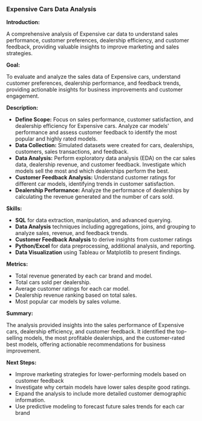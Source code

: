 ### Expensive Cars Data Analysis

**Introduction:** 

   A comprehensive analysis of Expensive car data to understand sales performance, customer 
   preferences, dealership efficiency, and customer feedback, providing valuable insights to improve marketing 
   and sales strategies.

  **Goal:**
  
   To evaluate and analyze the sales data of Expensive cars, understand customer preferences, 
   dealership performance, and feedback trends, providing actionable insights for business improvements and 
   customer engagement.

**Description:**
   - **Define Scope:** Focus on sales performance, customer satisfaction, and dealership efficiency for 
       Expensive cars. Analyze car models' performance and assess customer feedback to identify 
       the most popular and highly rated models.
   - **Data Collection:** Simulated datasets were created for cars, dealerships, customers, sales transactions, 
       and feedback.
   - **Data Analysis:** Perform exploratory data analysis (EDA) on the car sales data, dealership revenue, and 
       customer feedback. Investigate which models sell the most and which dealerships perform the best.
   - **Customer Feedback Analysis:** Understand customer ratings for different car models, identifying trends 
       in customer satisfaction.
   - **Dealership Performance:** Analyze the performance of dealerships by calculating the revenue generated 
      and the number of cars sold.
     
**Skills:**
   - **SQL** for data extraction, manipulation, and advanced querying.
   - **Data Analysis** techniques including aggregations, joins, and grouping to analyze sales, revenue, and 
     feedback trends.
   - **Customer Feedback Analysis** to derive insights from customer ratings
   - **Python/Excel** for data preprocessing, additional analysis, and reporting.
   - **Data Visualization** using Tableau or Matplotlib to present findings.
     
**Metrics:**
   - Total revenue generated by each car brand and model.
   - Total cars sold per dealership.
   - Average customer ratings for each car model.
   - Dealership revenue ranking based on total sales.
   - Most popular car models by sales volume.


**Summary:**

   The analysis provided insights into the sales performance of Expensive cars, dealership 
   efficiency, and customer feedback. It identified the top-selling models, the most profitable dealerships, 
   and the customer-rated best models, offering actionable recommendations for business improvement.

**Next Steps:**
   - Improve marketing strategies for lower-performing models based on customer feedback
   - Investigate why certain models have lower sales despite good ratings.
   - Expand the analysis to include more detailed customer demographic information.
   - Use predictive modeling to forecast future sales trends for each car brand

